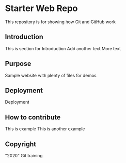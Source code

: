 # Starter Web Repo

This repository is for showing how Git and GitHub work

## Introduction

This is section for Introduction
Add another text
More text

## Purpose

Sample website with plenty of files for demos

## Deployment
Deployment

## How to contribute

This is example
This is another example

## Copyright

 "2020" Git training